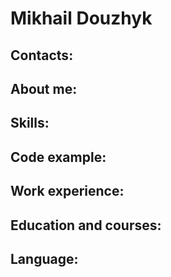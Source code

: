 # Mikhail Douzhyk
## Contacts:
## About me:
## Skills:
## Code example:
## Work experience:
## Education and courses:
## Language: